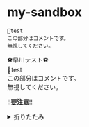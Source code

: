 # my-sandbox

```text
🎌test
この部分はコメントです。
無視してください。
```

:soccer:早川テスト:soccer:<br/>
🎌test<br/>
この部分はコメントです。<br/>
無視してください。<br/>


:bangbang:**要注意**:bangbang:

<details>
<summary>折りたたみ</summary>
折りたたまれ文1<br/>
折りたたまれ文2<br/>
折りたたまれ文3<br/>
折りたたまれ文4<br/>
折りたたまれ文5<br/>
</details>
